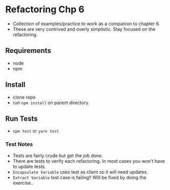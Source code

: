 # Refactoring Chp 6
* Collection of examples/practice to work as a companion to chapter 6.
* These are very contrived and overly simplistic. Stay focused on the refactoring.

## Requirements
* node
* npm

## Install
* clone repo
* run `npm install` on parent directory.

## Run Tests
* `npm test` or `yarn test`

### Test Notes
* Tests are fairly crude but get the job done.
* There are tests to verify each refactoring. In most cases you won't have to update tests.
* `Encapsulate Variable` uses test as client so it will need updates.
* `Extract Variable` test case is failing!! Will be fixed by doing the exercise..
